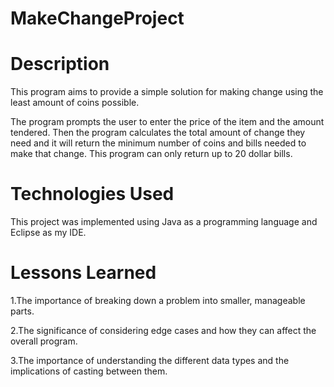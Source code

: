 # MakeChangeProject

# Description

This program aims to provide a simple solution for making change using the least amount of coins possible.

The program prompts the user to enter the price of the item and the amount tendered. Then the program calculates the total amount of change they need and it will return the minimum number of coins and bills needed to make that change. This program can only return up to 20 dollar bills.

# Technologies Used

This project was implemented using Java as a programming language and Eclipse as my IDE.

# Lessons Learned

1.The importance of breaking down a problem into smaller, manageable parts.

2.The significance of considering edge cases and how they can affect the overall program.

3.The importance of understanding the different data types and the implications of casting between them.


